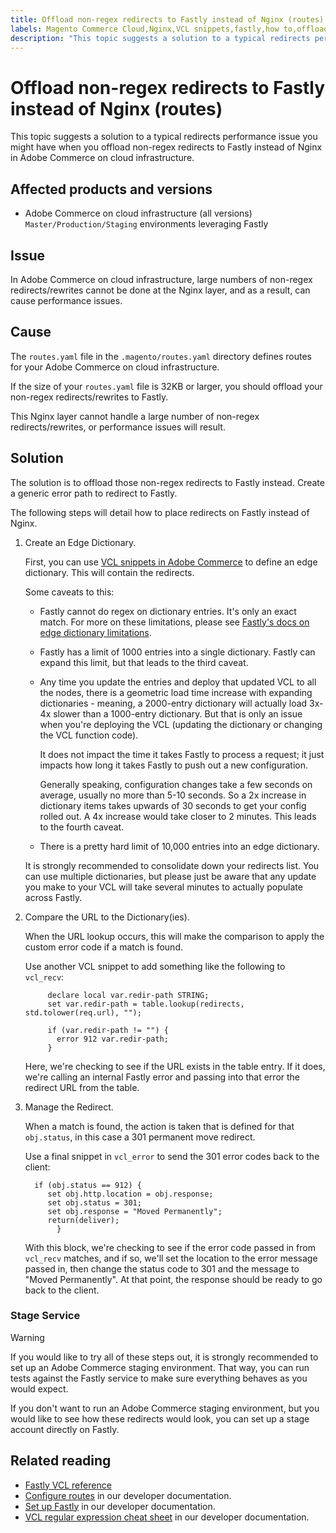 ```yaml
---
title: Offload non-regex redirects to Fastly instead of Nginx (routes)
labels: Magento Commerce Cloud,Nginx,VCL snippets,fastly,how to,offload,performance,redirects,regex,routes,Adobe Commerce,cloud infrastructure
description: "This topic suggests a solution to a typical redirects performance issue you might have when you offload non-regex redirects to Fastly instead of Nginx in Adobe Commerce on cloud infrastructure."
---
```


# Offload non-regex redirects to Fastly instead of Nginx (routes)

This topic suggests a solution to a typical redirects performance issue you might have when you offload non-regex redirects to Fastly instead of Nginx in Adobe Commerce on cloud infrastructure.

## Affected products and versions

* Adobe Commerce on cloud infrastructure (all versions) `Master/Production/Staging` environments leveraging Fastly

## Issue

In Adobe Commerce on cloud infrastructure, large numbers of non-regex redirects/rewrites cannot be done at the Nginx layer, and as a result, can cause performance issues.

## Cause

The `routes.yaml` file in the `.magento/routes.yaml` directory defines routes for your Adobe Commerce on cloud infrastructure.

If the size of your `routes.yaml` file is 32KB or larger, you should offload your non-regex redirects/rewrites to Fastly.

This Nginx layer cannot handle a large number of non-regex redirects/rewrites, or performance issues will result.

## Solution

The solution is to offload those non-regex redirects to Fastly instead. Create a generic error path to redirect to Fastly.

The following steps will detail how to place redirects on Fastly instead of Nginx.

1. Create an Edge Dictionary.
    
   First, you can use [VCL snippets in Adobe Commerce](https://devdocs.magento.com/guides/v2.3/cloud/cdn/cloud-vcl-custom-snippets.html) to define an edge dictionary. This will contain the redirects.
    
   Some caveats to this:
    
   * Fastly cannot do regex on dictionary entries. It's only an exact match. For more on these limitations, please see [Fastly's docs on edge dictionary limitations](https://docs.fastly.com/guides/edge-dictionaries/about-edge-dictionaries#limitations-and-considerations).
   * Fastly has a limit of 1000 entries into a single dictionary. Fastly can expand this limit, but that leads to the third caveat.
   * Any time you update the entries and deploy that updated VCL to all the nodes, there is a geometric load time increase with expanding dictionaries - meaning, a 2000-entry dictionary will actually load 3x-4x slower than a 1000-entry dictionary. But that is only an issue when you're deploying the VCL (updating the dictionary or changing the VCL function code).
        
     It does not impact the time it takes Fastly to process a request; it just impacts how long it takes Fastly to push out a new configuration.
        
     Generally speaking, configuration changes take a few seconds on average, usually no more than 5-10 seconds. So a 2x increase in dictionary items takes upwards of 30 seconds to get your config rolled out. A 4x increase would take closer to 2 minutes. This leads to the fourth caveat.
        
   * There is a pretty hard limit of 10,000 entries into an edge dictionary.
    
   It is strongly recommended to consolidate down your redirects list. You can use multiple dictionaries, but please just be aware that any update you make to your VCL will take several minutes to actually populate across Fastly.
    
1. Compare the URL to the Dictionary(ies).
    
   When the URL lookup occurs, this will make the comparison to apply the custom error code if a match is found.
    
   Use another VCL snippet to add something like the following to `vcl_recv`:

   ``` 
        declare local var.redir-path STRING;
        set var.redir-path = table.lookup(redirects, std.tolower(req.url), "");
        
        if (var.redir-path != "") {
          error 912 var.redir-path;
        }
   ```

   Here, we're checking to see if the URL exists in the table entry. If it does, we're calling an internal Fastly error and passing into that error the redirect URL from the table.
    
1. Manage the Redirect.
    
   When a match is found, the action is taken that is defined for that `obj.status`, in this case a 301 permanent move redirect.
    
   Use a final snippet in `vcl_error` to send the 301 error codes back to the client:
    
   ```
     if (obj.status == 912) {
        set obj.http.location = obj.response;
        set obj.status = 301;
        set obj.response = "Moved Permanently";
        return(deliver);
          }
   ```
    
   With this block, we're checking to see if the error code passed in from `vcl_recv` matches, and if so, we'll set the location to the error message passed in, then change the status code to 301 and the message to "Moved Permanently". At that point, the response should be ready to go back to the client.

### Stage Service

>[!WARNING]
>
>If you would like to try all of these steps out, it is strongly recommended to set up an Adobe Commerce staging environment. That way, you can run tests against the Fastly service to make sure everything behaves as you would expect.

If you don't want to run an Adobe Commerce staging environment, but you would like to see how these redirects would look, you can set up a stage account directly on Fastly.

## Related reading

* [Fastly VCL reference](https://docs.fastly.com/vcl/)
* [Configure routes](https://devdocs.magento.com/guides/v2.3/cloud/project/project-conf-files_routes.html) in our developer documentation.
* [Set up Fastly](https://devdocs.magento.com/guides/v2.3/cloud/cdn/configure-fastly.html) in our developer documentation.
* [VCL regular expression cheat sheet](https://docs.fastly.com/en/guides/vcl-regular-expression-cheat-sheet) in our developer documentation. 